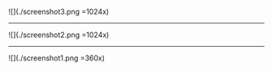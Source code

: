 ![](./screenshot3.png =1024x)
<hr/>
![](./screenshot2.png =1024x)
<hr/>
![](./screenshot1.png =360x)
